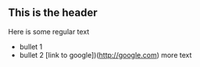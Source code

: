 ## This is the header
Here is some regular text
 * bullet 1
 * bullet 2
 [link to google])(http://google.com)
 more text